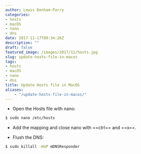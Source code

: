 ```yaml
---
author: Lewis Denham-Parry
categories:
- hosts
- macOS
- nano
- dns
date: 2017-11-17T09:34:26Z
description: ""
draft: false
featured_image: /images/2017/11/hosts.jpg
slug: update-hosts-file-in-macos
tags:
- hosts
- macOS
- nano
- dns
title: Update Hosts file in MacOS
aliases:
    - "/update-hosts-file-in-macos/"
---
```


* Open the Hosts file with nano:

```bash
$ sudo nano /etc/hosts
```

* Add the mapping and close nano with ==ctrl== and ==x==.

* Flush the DNS:

```bash
$ sudo killall -HUP mDNSResponder
```